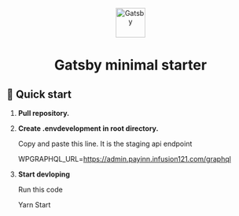 <p align="center">
  <a href="https://www.gatsbyjs.com/?utm_source=starter&utm_medium=readme&utm_campaign=minimal-starter">
    <img alt="Gatsby" src="https://www.gatsbyjs.com/Gatsby-Monogram.svg" width="60" />
  </a>
</p>
<h1 align="center">
  Gatsby minimal starter
</h1>

## 🚀 Quick start

1.  **Pull repository.**

2.  **Create .envdevelopment in root directory.**

    Copy and paste this line. It is the staging api endpoint

    WPGRAPHQL_URL=https://admin.payinn.infusion121.com/graphql
3.  **Start devloping**

    Run this code

    Yarn Start
